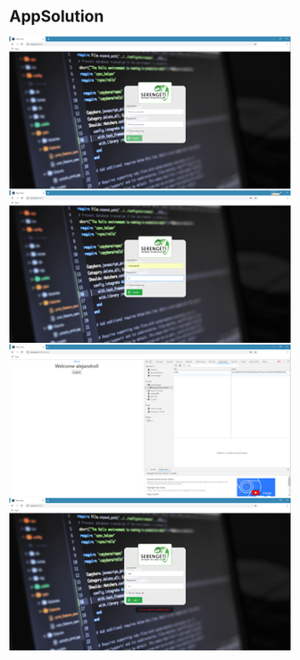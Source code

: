 # AppSolution

![promisechains](https://github.com/domkris/files/blob/master/web_api_main.png?raw=true)
</br>
![promisechains](https://github.com/domkris/files/blob/master/web_api_correct_input_login.png?raw=true)
</br>
![promisechains](https://github.com/domkris/files/blob/master/web_api_user_home_page.png?raw=true)
</br>
![promisechains](https://github.com/domkris/files/blob/master/web_api_wrong_input.png?raw=true)
</br>
